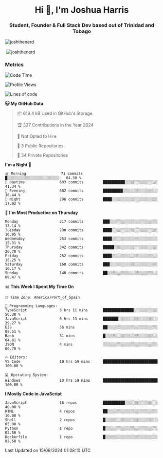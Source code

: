<h1 align="center">Hi 👋, I'm Joshua Harris</h1>
<h3 align="center">Student, Founder & Full Stack Dev based out of Trinidad and Tobago</h3>

<p align="left"> <img src="https://komarev.com/ghpvc/?username=JoshTheDeveloperr" alt="joshthenerd" /> </p>

<p>&nbsp;<img align="center" src="https://github-readme-stats.vercel.app/api?username=JoshTheDeveloperr&show_icons=true&count_private=true" alt="joshthenerd" /></p>

### Metrics

<!--START_SECTION:waka-->
![Code Time](http://img.shields.io/badge/Code%20Time-890%20hrs%2027%20mins-blue)

![Profile Views](http://img.shields.io/badge/Profile%20Views-2-blue)

![Lines of code](https://img.shields.io/badge/From%20Hello%20World%20I%27ve%20Written-3.4%20million%20lines%20of%20code-blue)

**🐱 My GitHub Data** 

> 📦 619.4 kB Used in GitHub's Storage 
 > 
> 🏆 337 Contributions in the Year 2024
 > 
> 🚫 Not Opted to Hire
 > 
> 📜 3 Public Repositories 
 > 
> 🔑 34 Private Repositories 
 > 
**I'm a Night 🦉** 

```text
🌞 Morning                71 commits          █░░░░░░░░░░░░░░░░░░░░░░░░   04.30 % 
🌆 Daytime                683 commits         ██████████░░░░░░░░░░░░░░░   41.34 % 
🌃 Evening                602 commits         █████████░░░░░░░░░░░░░░░░   36.44 % 
🌙 Night                  296 commits         ████░░░░░░░░░░░░░░░░░░░░░   17.92 % 
```
📅 **I'm Most Productive on Thursday** 

```text
Monday                   217 commits         ███░░░░░░░░░░░░░░░░░░░░░░   13.14 % 
Tuesday                  280 commits         ████░░░░░░░░░░░░░░░░░░░░░   16.95 % 
Wednesday                253 commits         ████░░░░░░░░░░░░░░░░░░░░░   15.31 % 
Thursday                 342 commits         █████░░░░░░░░░░░░░░░░░░░░   20.70 % 
Friday                   252 commits         ████░░░░░░░░░░░░░░░░░░░░░   15.25 % 
Saturday                 168 commits         ███░░░░░░░░░░░░░░░░░░░░░░   10.17 % 
Sunday                   140 commits         ██░░░░░░░░░░░░░░░░░░░░░░░   08.47 % 
```


📊 **This Week I Spent My Time On** 

```text
🕑︎ Time Zone: America/Port_of_Spain

💬 Programming Languages: 
TypeScript               6 hrs 11 mins       ██████████████░░░░░░░░░░░   56.38 % 
JavaScript               3 hrs 13 mins       ███████░░░░░░░░░░░░░░░░░░   29.27 % 
EJS                      56 mins             ██░░░░░░░░░░░░░░░░░░░░░░░   08.51 % 
Bash                     31 mins             █░░░░░░░░░░░░░░░░░░░░░░░░   04.81 % 
JSON                     4 mins              ░░░░░░░░░░░░░░░░░░░░░░░░░   00.70 % 

🔥 Editors: 
VS Code                  10 hrs 59 mins      █████████████████████████   100.00 % 

💻 Operating System: 
Windows                  10 hrs 59 mins      █████████████████████████   100.00 % 
```

**I Mostly Code in JavaScript** 

```text
JavaScript               16 repos            ██████████░░░░░░░░░░░░░░░   40.00 % 
HTML                     4 repos             ██░░░░░░░░░░░░░░░░░░░░░░░   10.00 % 
Shell                    2 repos             █░░░░░░░░░░░░░░░░░░░░░░░░   05.00 % 
Python                   1 repo              █░░░░░░░░░░░░░░░░░░░░░░░░   02.50 % 
Dockerfile               1 repo              █░░░░░░░░░░░░░░░░░░░░░░░░   02.50 % 
```




 Last Updated on 15/08/2024 01:08:10 UTC
<!--END_SECTION:waka-->
